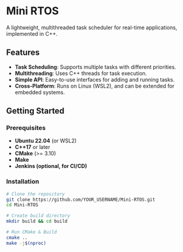# Mini RTOS

A lightweight, multithreaded task scheduler for real-time applications, implemented in C++.

## Features
- **Task Scheduling**: Supports multiple tasks with different priorities.
- **Multithreading**: Uses C++ threads for task execution.
- **Simple API**: Easy-to-use interfaces for adding and running tasks.
- **Cross-Platform**: Runs on Linux (WSL2), and can be extended for embedded systems.

## Getting Started
### Prerequisites
- **Ubuntu 22.04** (or WSL2)
- **C++17** or later
- **CMake** (>= 3.10)
- **Make**
- **Jenkins (optional, for CI/CD)**

### Installation
```sh
# Clone the repository
git clone https://github.com/YOUR_USERNAME/Mini-RTOS.git
cd Mini-RTOS

# Create build directory
mkdir build && cd build

# Run CMake & Build
cmake ..
make -j$(nproc)

